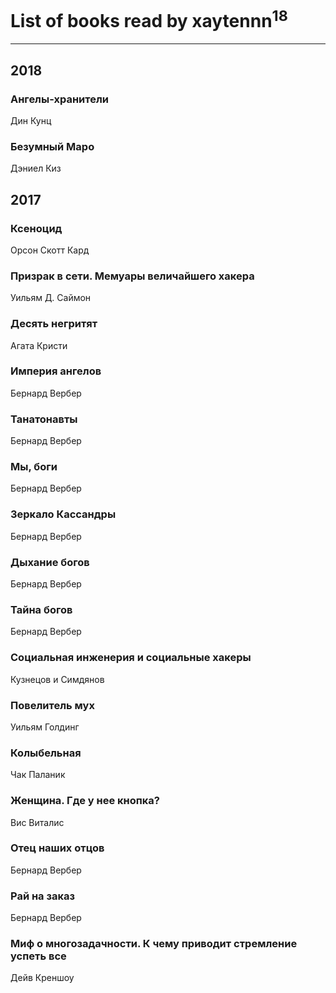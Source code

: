 # List of books read by xaytennn<sup>18</sup>
---

## 2018

### Ангелы-хранители
Дин Кунц


### Безумный Маро
Дэниел Киз



## 2017

### Ксеноцид
Орсон Скотт Кард


### Призрак в сети. Мемуары величайшего хакера
Уильям Д. Саймон


### Десять негритят
Агата Кристи


### Империя ангелов
Бернард Вербер


### Танатонавты
Бернард Вербер


### Мы, боги
Бернард Вербер


### Зеркало Кассандры
Бернард Вербер


### Дыхание богов
Бернард Вербер


### Тайна богов
Бернард Вербер


### Социальная инженерия и социальные хакеры
Кузнецов и Симдянов


### Повелитель мух
Уильям Голдинг


### Колыбельная
Чак Паланик


### Женщина. Где у нее кнопка?
Вис Виталис


### Отец наших отцов
Бернард Вербер


### Рай на заказ
Бернард Вербер


### Миф о многозадачности. К чему приводит стремление успеть все
Дейв Креншоу



